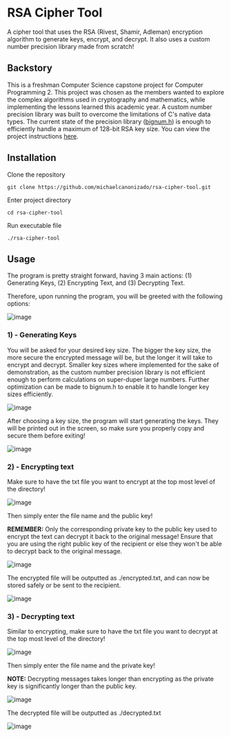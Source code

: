 
# RSA Cipher Tool

A cipher tool that uses the RSA (Rivest, Shamir, Adleman) encryption algorithm to generate keys, encrypt, and decrypt. It also uses a custom number precision library made from scratch!

## Backstory
This is a freshman Computer Science capstone project for Computer Programming 2. This project was chosen as the members wanted to explore the complex algorithms used in cryptography and mathematics, while implementing the lessons learned this academic year. A custom number precision library was built to overcome the limitations of C's native data types. The current state of the precision library ([bignum.h](src/bignum.c)) is enough to efficiently handle a maximum of 128-bit RSA key size. You can view the project instructions [here](CS103-Programming-Project.pdf).

## Installation
Clone the repository
```
git clone https://github.com/michaelcanonizado/rsa-cipher-tool.git
```
Enter project directory
```
cd rsa-cipher-tool
```
Run executable file
```
./rsa-cipher-tool
```

## Usage
The program is pretty straight forward, having 3 main actions: (1) Generating Keys, (2) Encrypting Text, and (3) Decrypting Text.

Therefore, upon running the program, you will be greeted with the following options:

![image](https://github.com/michaelcanonizado/rsa-cipher-tool/assets/100785846/603b1231-2e2c-4d28-85cb-1f08f3c39d09)


### 1) - Generating Keys
You will be asked for your desired key size. The bigger the key size, the more secure the encrypted message will be, but the longer it will take to encrypt and decrypt. Smaller key sizes where implemented for the sake of demonstration, as the custom number precision library is not efficient enough to perform calculations on super-duper large numbers. Further optimization can be made to bignum.h to enable it to handle longer key sizes efficiently.

![image](https://github.com/michaelcanonizado/rsa-cipher-tool/assets/100785846/4504f147-4b5c-4b55-b9c5-7ef25a058b8a)

After choosing a key size, the program will start generating the keys. They will be printed out in the screen, so make sure you properly copy and secure them before exiting!

![image](https://github.com/michaelcanonizado/rsa-cipher-tool/assets/100785846/75de7288-6373-416b-8974-1f8642a95fd0)



### 2) - Encrypting text

Make sure to have the txt file you want to encrypt at the top most level of the directory!

![image](https://github.com/michaelcanonizado/rsa-cipher-tool/assets/100785846/8902ff66-90be-4ddd-b658-34d0951c5f25)

Then simply enter the file name and the public key!

**REMEMBER:** Only the corresponding private key to the public key used to encrypt the text can decrypt it back to the original message! Ensure that you are using the right public key of the recipient or else they won't be able to decrypt back to the original message.

![image](https://github.com/michaelcanonizado/rsa-cipher-tool/assets/100785846/2bc835f8-592f-4279-bc75-d45e34df2fb2)

The encrypted file will be outputted as ./encrypted.txt, and can now be stored safely or be sent to the recipient.

![image](https://github.com/michaelcanonizado/rsa-cipher-tool/assets/100785846/3ad9911c-0c5b-4919-97f8-a6e72e89243b)



### 3) - Decrypting text

Similar to encrypting, make sure to have the txt file you want to decrypt at the top most level of the directory!

![image](https://github.com/michaelcanonizado/rsa-cipher-tool/assets/100785846/165119d0-ee52-471b-a818-0683db902c84)

Then simply enter the file name and the private key!

**NOTE:** Decrypting messages takes longer than encrypting as the private key is significantly longer than the public key.

![image](https://github.com/michaelcanonizado/rsa-cipher-tool/assets/100785846/89007ede-89cf-4476-83b8-12cb43299978)

The decrypted file will be outputted as ./decrypted.txt

![image](https://github.com/michaelcanonizado/rsa-cipher-tool/assets/100785846/8268414b-3286-4575-a1af-998f505a5bec)








